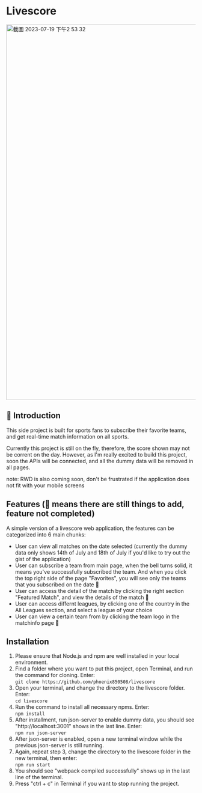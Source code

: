 # Livescore

<img width="1000" alt="截圖 2023-07-19 下午2 53 32" src="https://github.com/phoenix850508/livescore/assets/121414639/3cb5cd01-8558-442d-839d-ed7460341d3e">

## 🏀 Introduction

This side project is built for sports fans to subscribe their favorite teams, and get real-time match information on all sports.

Currently this project is still on the fly, therefore, the score shown may not be corrent on the day. However, as I'm really excited to build this project, soon the APIs will be connected, and all the dummy data will be removed in all pages.

note: RWD is also coming soon, don't be frustrated if the application does not fit with your mobile screens

## Features (🚧 means there are still things to add, feature not completed)

A simple version of a livescore web application, the features can be categorized into 6 main chunks:

- User can view all matches on the date selected (currently the dummy data only shows 14th of July and 18th of July if you'd like to try out the gist of the application)
- User can subscribe a team from main page, when the bell turns solid, it means you've successfully subscribed the team. And when you click the top right side of the page "Favorites", you will see only the teams that you subscribed on the date 🚧
- User can access the detail of the match by clicking the right section "Featured Match", and view the details of the match 🚧
- User can access differnt leagues, by clicking one of the country in the All Leagues section, and select a league of your choice
- User can view a certain team from by clicking the team logo in the matchinfo page 🚧

## Installation

1. Please ensure that Node.js and npm are well installed in your local environment.
2. Find a folder where you want to put this project, open Terminal, and run the command for cloning. Enter:
   <br /> `git clone https://github.com/phoenix850508/livescore`
3. Open your terminal, and change the directory to the livescore folder. Enter:
   <br /> `cd livescore`
4. Run the command to install all necessary npms. Enter:
   <br /> `npm install`
5. After installment, run json-server to enable dummy data, you should see "http://localhost:3001" shows in the last line. Enter:
   <br /> `npm run json-server`
6. After json-server is enabled, open a new terminal window while the previous json-server is still running.
7. Again, repeat step 3, change the directory to the livescore folder in the new terminal, then enter:
   <br /> `npm run start`
8. You should see "webpack compiled successfully" shows up in the last line of the terminal.
9. Press "ctrl + c" in Terminal if you want to stop running the project.
